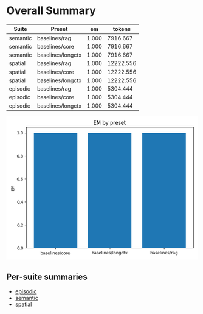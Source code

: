 # Overall Summary

| Suite | Preset | em | tokens |
|---|---|---|---|
| semantic | baselines/rag | 1.000 | 7916.667 |
| semantic | baselines/core | 1.000 | 7916.667 |
| semantic | baselines/longctx | 1.000 | 7916.667 |
| spatial | baselines/rag | 1.000 | 12222.556 |
| spatial | baselines/core | 1.000 | 12222.556 |
| spatial | baselines/longctx | 1.000 | 12222.556 |
| episodic | baselines/rag | 1.000 | 5304.444 |
| episodic | baselines/core | 1.000 | 5304.444 |
| episodic | baselines/longctx | 1.000 | 5304.444 |

![Overall EM](assets/overall_em.png)

## Per-suite summaries
- [episodic](episodic/summary.md)
- [semantic](semantic/summary.md)
- [spatial](spatial/summary.md)